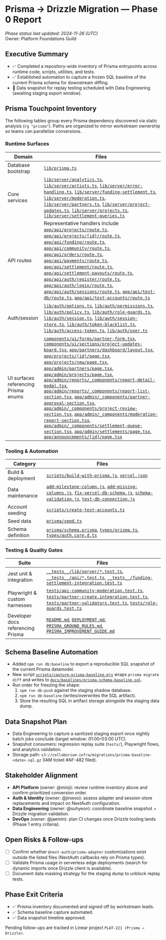 # Prisma → Drizzle Migration — Phase 0 Report

_Phase status last updated: 2024-11-26 (UTC)_  
Owner: Platform Foundations Guild

## Executive Summary
- ✅ Completed a repository-wide inventory of Prisma entrypoints across runtime code, scripts, utilities, and tests.
- ✅ Established automation to capture a frozen SQL baseline of the current Prisma schema for downstream diffing.
- 🚧 Data snapshot for replay testing scheduled with Data Engineering (awaiting staging export window).

## Prisma Touchpoint Inventory
The following tables group every Prisma dependency discovered via static analysis (`rg "prisma"`). Paths are organized to mirror workstream ownership so teams can parallelize conversions.

### Runtime Surfaces
| Domain | Files |
| --- | --- |
| Database bootstrap | [`lib/prisma.ts`](../lib/prisma.ts) |
| Core services | [`lib/server/analytics.ts`](../lib/server/analytics.ts), [`lib/server/artists.ts`](../lib/server/artists.ts), [`lib/server/error-handling.ts`](../lib/server/error-handling.ts), [`lib/server/funding-settlement.ts`](../lib/server/funding-settlement.ts), [`lib/server/moderation.ts`](../lib/server/moderation.ts), [`lib/server/partners.ts`](../lib/server/partners.ts), [`lib/server/project-updates.ts`](../lib/server/project-updates.ts), [`lib/server/projects.ts`](../lib/server/projects.ts), [`lib/server/settlement-queries.ts`](../lib/server/settlement-queries.ts) |
| API routes | Representative handlers include [`app/api/projects/route.ts`](../app/api/projects/route.ts), [`app/api/projects/[id]/route.ts`](../app/api/projects/%5Bid%5D/route.ts), [`app/api/funding/route.ts`](../app/api/funding/route.ts), [`app/api/community/route.ts`](../app/api/community/route.ts), [`app/api/orders/route.ts`](../app/api/orders/route.ts), [`app/api/payments/route.ts`](../app/api/payments/route.ts), [`app/api/settlement/route.ts`](../app/api/settlement/route.ts), [`app/api/settlement-payouts/route.ts`](../app/api/settlement-payouts/route.ts), [`app/api/auth/register/route.ts`](../app/api/auth/register/route.ts), [`app/api/auth/login/route.ts`](../app/api/auth/login/route.ts), [`app/api/auth/sessions/route.ts`](../app/api/auth/sessions/route.ts), [`app/api/test-db/route.ts`](../app/api/test-db/route.ts), [`app/api/test-accounts/route.ts`](../app/api/test-accounts/route.ts) |
| Auth/session | [`lib/auth/options.ts`](../lib/auth/options.ts), [`lib/auth/permissions.ts`](../lib/auth/permissions.ts), [`lib/auth/policy.ts`](../lib/auth/policy.ts), [`lib/auth/role-guards.ts`](../lib/auth/role-guards.ts), [`lib/auth/session.ts`](../lib/auth/session.ts), [`lib/auth/session-store.ts`](../lib/auth/session-store.ts), [`lib/auth/token-blacklist.ts`](../lib/auth/token-blacklist.ts), [`lib/auth/access-token.ts`](../lib/auth/access-token.ts), [`lib/auth/user.ts`](../lib/auth/user.ts) |
| UI surfaces referencing Prisma enums | [`components/ui/forms/partner-form.tsx`](../components/ui/forms/partner-form.tsx), [`components/ui/sections/project-updates-board.tsx`](../components/ui/sections/project-updates-board.tsx), [`app/partners/dashboard/layout.tsx`](../app/partners/dashboard/layout.tsx), [`app/projects/[id]/page.tsx`](../app/projects/%5Bid%5D/page.tsx), [`app/projects/new/page.tsx`](../app/projects/new/page.tsx), [`app/admin/partners/page.tsx`](../app/admin/partners/page.tsx), [`app/admin/projects/page.tsx`](../app/admin/projects/page.tsx), [`app/admin/reports/_components/report-detail-modal.tsx`](../app/admin/reports/_components/report-detail-modal.tsx), [`app/admin/reports/_components/report-list-section.tsx`](../app/admin/reports/_components/report-list-section.tsx), [`app/admin/_components/partner-approval-section.tsx`](../app/admin/_components/partner-approval-section.tsx), [`app/admin/_components/project-review-section.tsx`](../app/admin/_components/project-review-section.tsx), [`app/admin/_components/moderation-report-section.tsx`](../app/admin/_components/moderation-report-section.tsx), [`app/admin/_components/settlement-queue-section.tsx`](../app/admin/_components/settlement-queue-section.tsx), [`app/admin/settlements/page.tsx`](../app/admin/settlements/page.tsx), [`app/announcements/[id]/page.tsx`](../app/announcements/%5Bid%5D/page.tsx) |

### Tooling & Automation
| Category | Files |
| --- | --- |
| Build & deployment | [`scripts/build-with-prisma.js`](../scripts/build-with-prisma.js), [`vercel.json`](../vercel.json) |
| Data maintenance | [`add-milestone-column.js`](../add-milestone-column.js), [`add-missing-columns.js`](../add-missing-columns.js), [`fix-vercel-db-schema.js`](../fix-vercel-db-schema.js), [`schema-validation.js`](../schema-validation.js), [`test-db-connection.js`](../test-db-connection.js) |
| Account seeding | [`scripts/create-test-accounts.ts`](../scripts/create-test-accounts.ts) |
| Seed data | [`prisma/seed.ts`](../prisma/seed.ts) |
| Schema definition | [`prisma/schema.prisma`](../prisma/schema.prisma), [`types/prisma.ts`](../types/prisma.ts), [`types/auth.core.d.ts`](../types/auth.core.d.ts) |

### Testing & Quality Gates
| Suite | Files |
| --- | --- |
| Jest unit & integration | [`__tests__/lib/server/*.test.ts`](../__tests__/lib/server), [`__tests__/api/*.test.ts`](../__tests__/api), [`__tests__/funding-settlement-integration.test.ts`](../__tests__/funding-settlement-integration.test.ts) |
| Playwright & custom harnesses | [`tests/api-community-moderation.test.ts`](../tests/api-community-moderation.test.ts), [`tests/partner-create.integration.test.ts`](../tests/partner-create.integration.test.ts), [`tests/partner-validators.test.ts`](../tests/partner-validators.test.ts), [`tests/role-guards.test.ts`](../tests/role-guards.test.ts) |
| Developer docs referencing Prisma | [`README.md`](../README.md), [`DEPLOYMENT.md`](../DEPLOYMENT.md), [`PRISMA_GROUND_RULES.md`](../PRISMA_GROUND_RULES.md), [`PRISMA_IMPROVEMENT_GUIDE.md`](../PRISMA_IMPROVEMENT_GUIDE.md)

## Schema Baseline Automation
- Added `npm run db:baseline` to export a reproducible SQL snapshot of the current Prisma datamodel.
- New script [`scripts/capture-prisma-baseline.mjs`](../scripts/capture-prisma-baseline.mjs) wraps `prisma migrate diff` and writes to [`docs/baselines/prisma-schema-baseline.sql`](./baselines/prisma-schema-baseline.sql).
- Run order for freezing the shape:
  1. `npm run db:push` against the staging shadow database.
  2. `npm run db:baseline` (writes/overwrites the SQL artifact).
  3. Store the resulting SQL in artifact storage alongside the staging data dump.

## Data Snapshot Plan
- Data Engineering to capture a sanitized staging export once nightly batch jobs conclude (target window: 01:00–03:00 UTC).
- Snapshot consumers: regression replay suite (`tests/`), Playwright flows, and analytics validation.
- Storage path: `s3://collaborium-infra/migrations/prisma-baseline-<date>.sql.gz` (IAM ticket #AF-482 filed).

## Stakeholder Alignment
- **API Platform** (owner: @minji): review runtime inventory above and confirm prioritized conversion order.
- **Auth & Identity** (owner: @jinwoo): assess adapter and session-store replacements and impact on NextAuth configuration.
- **Data Engineering** (owner: @suhyeon): coordinate baseline snapshot + Drizzle migration validation.
- **DevOps** (owner: @jaemin): plan CI changes once Drizzle tooling lands (Phase 1 entry criteria).

## Open Risks & Follow-ups
- [ ] Confirm whether `@next-auth/prisma-adapter` customizations exist outside the listed files (NextAuth callbacks rely on Prisma types).
- [ ] Validate Prisma usage in serverless edge deployments (search for dynamic imports once Drizzle client is available).
- [ ] Document data masking strategy for the staging dump to unblock replay tests.

## Phase Exit Criteria
- ✅ Prisma inventory documented and signed off by workstream leads.
- ✅ Schema baseline capture automated.
- ✅ Data snapshot timeline approved.

Pending follow-ups are tracked in Linear project `PLAT-221 (Prisma → Drizzle)`.
